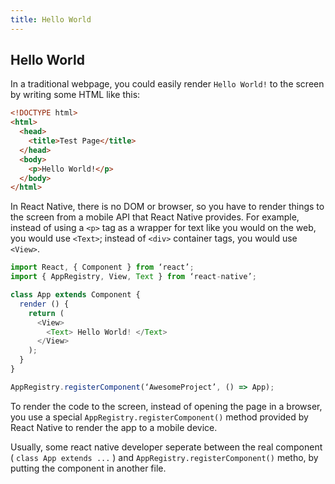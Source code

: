 ```yaml
---
title: Hello World
---
```

## Hello World

In a traditional webpage, you could easily render `Hello World!` to the screen by writing some HTML like this:

```html
<!DOCTYPE html>
<html>
  <head>
    <title>Test Page</title>
  </head>
  <body>
    <p>Hello World!</p>
  </body>
</html>
```

In React Native, there is no DOM or browser, so you have to render things to the screen from a mobile API that React Native provides. For example, instead of using a `<p>` tag as a wrapper for text like you would on the web, you would use `<Text>`; instead of `<div>` container tags, you would use `<View>`.

```js
import React, { Component } from ‘react’;
import { AppRegistry, View, Text } from ‘react-native’;

class App extends Component {
  render () {
    return (
      <View>
        <Text> Hello World! </Text>
      </View>
    );
  }
}

AppRegistry.registerComponent(‘AwesomeProject’, () => App);
```

To render the code to the screen, instead of opening the page in a browser, you use a special `AppRegistry.registerComponent()` method provided by React Native to render the app to a mobile device.

Usually, some react native developer seperate between the real component ( `class App extends ...` ) and `AppRegistry.registerComponent()` metho, by putting the component in another file. 
